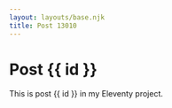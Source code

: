 ```yaml
---
layout: layouts/base.njk
title: Post 13010
---
```


# Post {{ id }}

This is post {{ id }} in my Eleventy project.
